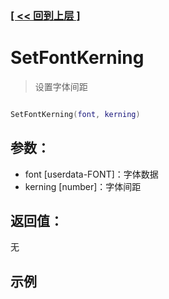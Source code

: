 ### [[ << 回到上层 ]](index.md)

# SetFontKerning

> 设置字体间距

```lua

SetFontKerning(font, kerning)

```

## 参数：

+ font [userdata-FONT]：字体数据
+ kerning [number]：字体间距

## 返回值：

无

## 示例

```lua

```